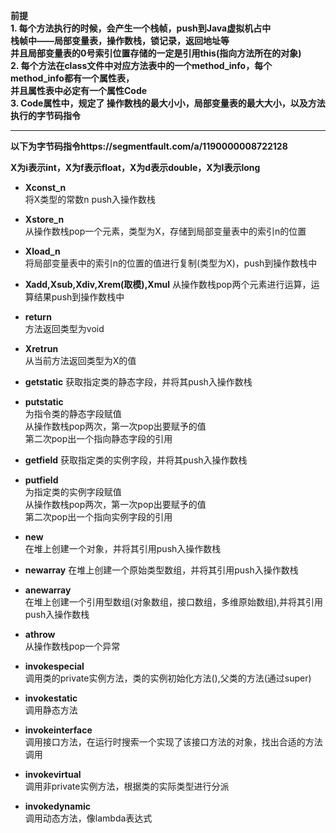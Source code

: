 **前提**  
**1. 每个方法执行的时候，会产生一个栈帧，push到Java虚拟机占中   
 栈帧中——局部变量表，操作数栈，锁记录，返回地址等    
 并且局部变量表的0号索引位置存储的一定是引用this(指向方法所在的对象)**     
**2. 每个方法在class文件中对应方法表中的一个method_info，每个method_info都有一个属性表，   
并且属性表中必定有一个属性Code**  
**3. Code属性中，规定了 操作数栈的最大小小，局部变量表的最大大小，以及方法执行的字节码指令**    

***
**以下为字节码指令https://segmentfault.com/a/1190000008722128**   

**X为i表示int，X为f表示float，X为d表示double，X为l表示long**
* **Xconst_n**   
  将X类型的常数n push入操作数栈   
  
* **Xstore_n**   
  从操作数栈pop一个元素，类型为X，存储到局部变量表中的索引n的位置  
  
* **Xload_n**  
  将局部变量表中的索引n的位置的值进行复制(类型为X)，push到操作数栈中   
  
* **Xadd,Xsub,Xdiv,Xrem(取模),Xmul** 
  从操作数栈pop两个元素进行运算，运算结果push到操作数栈中     
  
* **return**  
  方法返回类型为void
* **Xretrun**   
  从当前方法返回类型为X的值   
  
* **getstatic**
  获取指定类的静态字段，并将其push入操作数栈   
* **putstatic**  
  为指令类的静态字段赋值  
  从操作数栈pop两次，第一次pop出要赋予的值   
  第二次pop出一个指向静态字段的引用
* **getfield**
  获取指定类的实例字段，并将其push入操作数栈   
* **putfield**   
  为指定类的实例字段赋值   
  从操作数栈pop两次，第一次pop出要赋予的值   
  第二次pop出一个指向实例字段的引用
* **new**  
  在堆上创建一个对象，并将其引用push入操作数栈
* **newarray**
  在堆上创建一个原始类型数组，并将其引用push入操作数栈
* **anewarray**   
  在堆上创建一个引用型数组(对象数组，接口数组，多维原始数组),并将其引用push入操作数栈
* **athrow**   
  从操作数栈pop一个异常   

* **invokespecial**  
  调用类的private实例方法，类的实例初始化方法(<init>),父类的方法(通过super)
* **invokestatic**   
  调用静态方法
* **invokeinterface**   
  调用接口方法，在运行时搜索一个实现了该接口方法的对象，找出合适的方法调用
* **invokevirtual**   
  调用非private实例方法，根据类的实际类型进行分派
* **invokedynamic**   
  调用动态方法，像lambda表达式